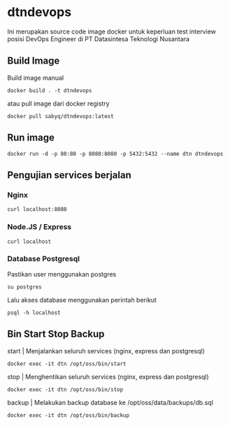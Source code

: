 # dtndevops

Ini merupakan source code image docker untuk keperluan test interview posisi DevOps Engineer di PT Datasintesa Teknologi Nusantara

## Build Image
Build image manual
```shell
docker build . -t dtndevops

```
atau pull image dari docker registry
```shell
docker pull sabyq/dtndevops:latest
```

## Run image
```shell
docker run -d -p 80:80 -p 8080:8080 -p 5432:5432 --name dtn dtndevops
```

## Pengujian services berjalan
### Nginx
```shell
curl localhost:8080
```
### Node.JS / Express
```shell
curl localhost
```
### Database Postgresql
Pastikan user menggunakan postgres
```shell
su postgres
```
Lalu akses database menggunakan perintah berikut
```shell
psql -h localhost
```

## Bin Start Stop Backup
start | Menjalankan seluruh services (nginx, express dan postgresql)
```shell
docker exec -it dtn /opt/oss/bin/start
```

stop | Menghentikan seluruh services (nginx, express dan postgresql)
```shell
docker exec -it dtn /opt/oss/bin/stop
```

backup | Melakukan backup database ke /opt/oss/data/backups/db.sql
```shell
docker exec -it dtn /opt/oss/bin/backup
```
